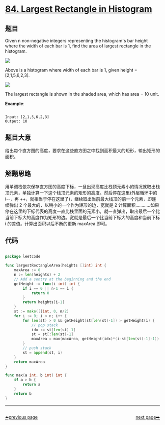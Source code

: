 # [84. Largest Rectangle in Histogram](https://leetcode.com/problems/largest-rectangle-in-histogram/)

## 题目

Given n non-negative integers representing the histogram's bar height where the width of each bar is 1, find the area of largest rectangle in the histogram.

 ![](https://assets.leetcode.com/uploads/2018/10/12/histogram.png)


Above is a histogram where width of each bar is 1, given height = [2,1,5,6,2,3].

![](https://assets.leetcode.com/uploads/2018/10/12/histogram_area.png)


The largest rectangle is shown in the shaded area, which has area = 10 unit.

 

**Example**:

```

Input: [2,1,5,6,2,3]
Output: 10

```


## 题目大意

给出每个直方图的高度，要求在这些直方图之中找到面积最大的矩形，输出矩形的面积。


## 解题思路

用单调栈依次保存直方图的高度下标，一旦出现高度比栈顶元素小的情况就取出栈顶元素，单独计算一下这个栈顶元素的矩形的高度。然后停在这里(外层循环中的 i--，再 ++，就相当于停在这里了)，继续取出当前最大栈顶的前一个元素，即连续弹出 2 个最大的，以稍小的一个作为矩形的边，宽就是 2 计算面积…………如果停在这里的下标代表的高度一直比栈里面的元素小，就一直弹出，取出最后一个比当前下标大的高度作为矩形的边。宽就是最后一个比当前下标大的高度和当前下标 i 的差值。计算出面积以后不断的更新 maxArea 即可。

## 代码

```go

package leetcode

func largestRectangleArea(heights []int) int {
	maxArea := 0
	n := len(heights) + 2
	// Add a sentry at the beginning and the end
	getHeight := func(i int) int {
		if i == 0 || n-1 == i {
			return 0
		}
		return heights[i-1]
	}
	st := make([]int, 0, n/2)
	for i := 0; i < n; i++ {
		for len(st) > 0 && getHeight(st[len(st)-1]) > getHeight(i) {
			// pop stack
			idx := st[len(st)-1]
			st = st[:len(st)-1]
			maxArea = max(maxArea, getHeight(idx)*(i-st[len(st)-1]-1))
		}
		// push stack
		st = append(st, i)
	}
	return maxArea
}

func max(a int, b int) int {
	if a > b {
		return a
	}
	return b
}


```



----------------------------------------------
<div style="display: flex;justify-content: space-between;align-items: center;">
<p><a href="https://books.halfrost.com/leetcode/ChapterFour/0001~0099/0083.Remove-Duplicates-from-Sorted-List/">⬅️previous page</a></p>
<p><a href="https://books.halfrost.com/leetcode/ChapterFour/0001~0099/0086.Partition-List/">next page➡️</a></p>
</div>
